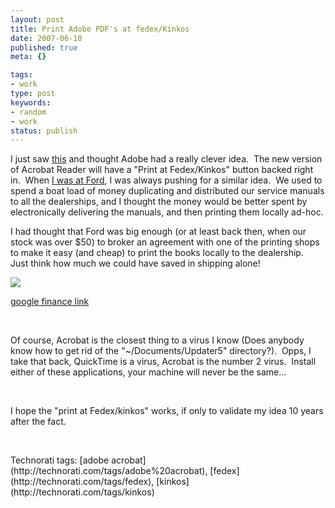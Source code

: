 ```yaml
---
layout: post
title: Print Adobe PDF's at fedex/Kinkos
date: 2007-06-10
published: true
meta: {}

tags:
- work
type: post
keywords:
- random
- work
status: publish
---
```



I just saw [this](http://www.macworld.com/news/2007/06/06/adobekinkos/index.php) and thought Adobe had a really clever idea.  The new version of Acrobat Reader will have a "Print at Fedex/Kinkos" button backed right in.  When [I was at Ford](http://blog.andyeick.com/2007/03/21/FoMoCo+No+Mo.aspx), I was always pushing for a similar idea.  We used to spend a boat load of money duplicating and distributed our service manuals to all the dealerships, and I thought the money would be better spent by electronically delivering the manuals, and then printing them locally ad-hoc.



I had thought that Ford was big enough (or at least back then, when our stock was over $50) to broker an agreement with one of the printing shops to make it easy (and cheap) to print the books locally to the dealership.  Just think how much we could have saved in shipping alone!



[![](http://media.eick.us/2011/05/538013845_c2fa4c4a3c.jpg)](http://finance.google.com/finance?q=F)



[google finance link](http://finance.google.com/finance?q=F)



 



Of course, Acrobat is the closest thing to a virus I know (Does anybody know how to get rid of the "~/Documents/Updater5" directory?).  Opps, I take that back, QuickTime is a virus, Acrobat is the number 2 virus.  Install either of these applications, your machine will never be the same...



 



I hope the "print at Fedex/kinkos" works, if only to validate my idea 10 years after the fact.



 

 <div class="wlWriterSmartContent" style="padding-right: 0px;padding-left: 0px;padding-bottom: 0px;margin: 0px;padding-top: 0px">Technorati tags: [adobe acrobat](http://technorati.com/tags/adobe%20acrobat), [fedex](http://technorati.com/tags/fedex), [kinkos](http://technorati.com/tags/kinkos)</div>
